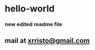 # hello-world

### new edited readme file

## mail at [xrristo@gmail.com](mailto:xrristo@gmail.com)
